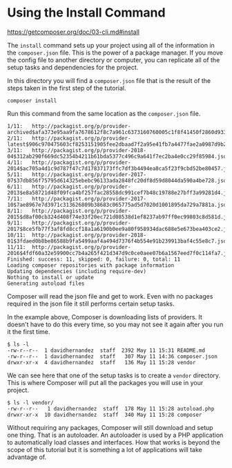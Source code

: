 # Using the Install Command

https://getcomposer.org/doc/03-cli.md#install

The `install` command sets up your project using all of the information 
in the `composer.json` file. This is the power of a package manager. If you 
move the config file to another directory or computer, you can replicate 
all of the setup tasks and dependencies for the project.

In this directory you will find a `composer.json` file that is the result 
of the steps taken in the first step of the tutorial.

```$xslt
composer install
```

Run this command from the same location as the `composer.json` file.

```$xslt
1/11:	http://packagist.org/p/provider-archived$afa373e95aa9fa7678612f8c7a961c6373160760005c1f8f41450f2860d933f9.json
2/11:	http://packagist.org/p/provider-latest$906c970475603cf8253151905fee2dbaad7f2a95e41fb7a4477fae2a0987d9b2.json
3/11:	http://packagist.org/p/provider-2018-04$312ab290f669dc52354b4211b61bda5377c496c9a641f7ec2ba4e0cc29f85984.json
4/11:	http://packagist.org/p/provider-2014$ac705a4d1c9d787f47c7d17837173ffc7df3b4494ea8ca5f23f9cbd52be80457.json
5/11:	http://packagist.org/p/provider-2017-07$37db856f75795d614325ebebc96133ada2848fc20df8d59d8044da590a4be728.json
6/11:	http://packagist.org/p/provider-2013$e8a58721d48f09fca4bf257fac28558dc991cef7b48c19788e27bff3a99281d4.json
7/11:	http://packagist.org/p/provider-2017-10$7ae8967e7d3971c313626809b38683c065775ad5d7020d1001895da729a7881a.json
8/11:	http://packagist.org/p/provider-2015$d8af00cb324d408f74e33f20ec721d08538d1ef8237ab97ff0ec99803c8d581d.json
9/11:	http://packagist.org/p/provider-2017$8ce5fb77f3af8fd8ccf18a1a6190b0ee9a80f958934dac688e5e673bea403ce2.json
10/11:	http://packagist.org/p/provider-2018-01$3fdaed0b8be86588b9fa5499aaf4a494d7376f4b554e91b239913baf4c55e8c7.json
11/11:	http://packagist.org/p/provider-2016$4fdf60a32e59900cc7b4a265f421d347d9c0ce0aee07b6a1567eed7f0c114fa7.json
Finished: success: 11, skipped: 0, failure: 0, total: 11
Loading composer repositories with package information
Updating dependencies (including require-dev)
Nothing to install or update
Generating autoload files
```

Composer will read the json file and get to work. Even with no packages 
required in the json file it still performs certain setup tasks.

In the example above, Composer is downloading lists of providers. It doesn't 
have to do this every time, so you may not see it again after you run 
it the first time.

```$xslt
$ ls -l
-rw-r--r--  1 davidhernandez  staff  2392 May 11 15:31 README.md
-rw-r--r--  1 davidhernandez  staff   307 May 11 14:36 composer.json
drwxr-xr-x  4 davidhernandez  staff   136 May 11 15:28 vendor
```

We can see here that one of the setup tasks is to create a `vendor` directory.
This is where Composer will put all the packages you will use in your project.

```$xslt
$ ls -l vendor/
-rw-r--r--   1 davidhernandez  staff  178 May 11 15:28 autoload.php
drwxr-xr-x  10 davidhernandez  staff  340 May 11 15:28 composer
```

Without requiring any packages, Composer will still download and setup one thing. 
That is an autoloader. An autoloader is used by a PHP application to automatically 
load classes and interfaces. How that works is beyond the scope of this tutorial 
but it is something a lot of applications will take advantage of.
